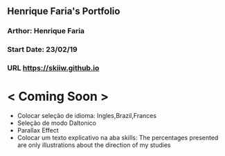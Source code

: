 ## Henrique Faria's Portfolio ##
### Arthor: Henrique Faria ###
### Start Date: 23/02/19 ###
### URL https://skiiw.github.io ###


# < Coming Soon > #
- Colocar seleção de idioma: Ingles,Brazil,Frances
- Seleção de modo Daltonico
- Parallax Effect
- Colocar um texto explicativo na aba skills: 
The percentages presented are only illustrations about the direction of my studies
